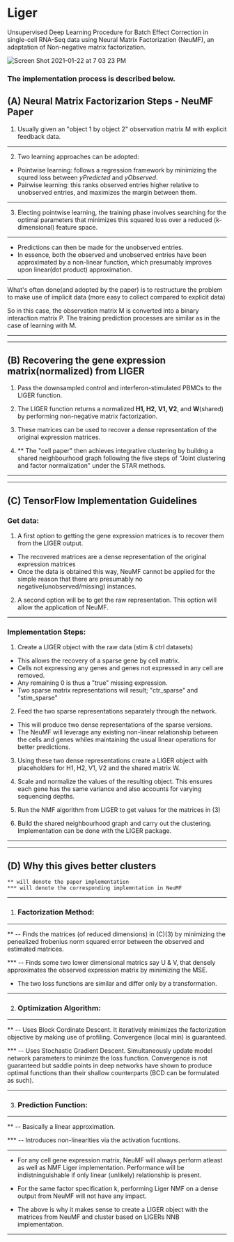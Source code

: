 # Liger
Unsupervised Deep Learning Procedure for Batch Effect Correction in single-cell RNA-Seq data using Neural Matrix Factorization (NeuMF), an adaptation of Non-negative matrix factorization. 

![Screen Shot 2021-01-22 at 7 03 23 PM](https://github.com/Mcpaeis/Liger/assets/26014460/89bc42db-ef8f-452d-b6d5-ff81444dbd3c)


### The implementation process is described below.

## (A) Neural Matrix Factorizarion Steps -  NeuMF Paper

1.   Usually given an "object 1 by object 2" observation matrix M with explicit feedback data.

---

2.   Two learning approaches can be adopted: 

*   Pointwise learning: follows a regression framework by minimizing the squred loss between *yPredicted* and *yObserved*.
*   Pairwise learning: this ranks observed entries higher relative to unobserved entries, and maximizes the margin between them.

---

3. Electing pointwise learning, the training phase involves searching for the optimal parameters that minimizes this squared loss over a reduced (k-dimensional) feature space.

---

*   Predictions can then be made for the unobserved entries.
*   In essence, both the observed and unobserved entries have been approximated by a non-linear function, which presumably improves upon linear(dot product) approximation.

---

What's often done(and adopted by the paper) is to restructure the problem to make use of implicit data (more easy to collect compared to explicit data)

So in this case, the observation matrix M is converted into a binary interaction matrix P. The training prediction processes are similar as in the case of learning with M.

---
---

## (B) Recovering the gene expression matrix(normalized) from LIGER ##

1. Pass the downsampled control and interferon-stimulated PBMCs to the LIGER function.

2. The LIGER function returns a normalized **H1, H2**, **V1, V2**, and **W**(shared) by performing non-negative matrix factorization.

3. These matrices can be used to recover a dense representation of the original expression matrices.

4. ** The "cell paper" then achieves integrative clustering by buildng a shared neighbourhood graph following the five steps of "Joint clustering and factor normalization" under the STAR methods.

---
---

## (C) TensorFlow Implementation Guidelines

### Get data:
1. A first option to getting the gene expression matrices is to recover them from the LIGER output.



  *   The recovered matrices are a dense representation of the original expression matrices
  *  Once the data is obtained this way, NeuMF cannot be applied for the simple reason that there are presumably no negative(unobserved/missing) instances.

2. A second option will be to get the raw representation. This option will allow the application of NeuMF.

---
### Implementation Steps:

1. Create a LIGER object with the raw data (stim & ctrl datasets)
  -  This allows the recovery of a sparse gene by cell matrix.
  - Cells not expressing any genes and genes not expressed in any cell are removed.
  - Any remaining 0 is thus a "true" missing expression.
  - Two sparse matrix representations will result; "ctr_sparse" and "stim_sparse"

2. Feed the two sparse representations separately through the network. 
  - This will produce two dense representations of the sparse versions.
  - The NeuMF will leverage any existing non-linear relationship between the cells and genes whiles maintaining the usual linear operations for better predictions.

3. Using these two dense representations create a LIGER object with placeholders for H1, H2, V1, V2 and the shared matrix W.

4. Scale and normalize the values of the resulting object. This ensures each gene has the same variance and also accounts for varying sequencing depths.

5. Run the NMF algorithm from LIGER to get values for the matrices in (3)

6. Build the shared neighbourhood graph and carry out the clustering. Implementation can be done with the LIGER package.

---
---

## (D) Why this gives better clusters

    ** will denote the paper implementation
    *** will denote the corresponding implemntation in NeuMF
---

1. ### Factorization Method:

---
  ** -- Finds the matrices (of reduced dimensions) in (C)(3) by minimizing the penealized frobenius norm squared error between the observed and estimated matrices.

  *** -- Finds some two lower dimensional matrics say U & V, that densely approximates the observed expression matrix by minimizing the MSE.

  * The two loss functions are similar and differ only by a transformation.

---

2. ### Optimization Algorithm:

---

  **  -- Uses Block Cordinate Descent. It iteratively minimizes the factorization objective by making use of profiling. Convergence (local min) is guaranteed.

  *** -- Uses Stochastic Gradient Descent. Simultaneously update model network parameters to minimze the loss function. Convergence is not guaranteed but saddle points in deep networks have shown to produce optimal functions than their shallow counterparts (BCD can be formulated as such).

---

3. ### Prediction Function:

---

  **  -- Basically a linear approximation.

  *** -- Introduces non-linearities via the activation fucntions.

---

* For any cell gene expression matrix, NeuMF will always perform atleast as well as NMF Liger implementation. Performance will be indistninguishable if only linear (unlikely) relationship is present.

* For the same factor specification k, performing Liger NMF on a dense output from NeuMF will not have any impact.

* The above is why it makes sense to create a LIGER object with the matrices from NeuMF and cluster based on LIGERs NNB implementation.

---
